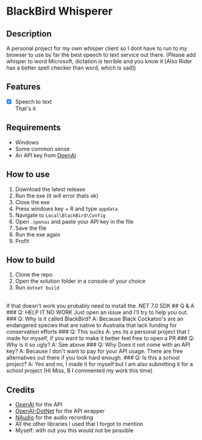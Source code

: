 ﻿# BlackBird Whisperer

## Description
A personal project for my own whisper client so I dont have to run to my browser to use by far the best speech to text service out there.
(Please add whisper to word Microsoft, dictation is terrible and you know it [Also Rider has a better spell checker than word, which is sad])

## Features
- [x] Speech to text
<br> That's it

## Requirements
- Windows
- Some common sense
- An API key from [OpenAI](https://beta.openai.com/)

## How to use
1. Download the latest release
2. Run the exe (it will error thats ok)
3. Close the exe
4. Press windows key + R and type `appdata`
5. Navigate to `Local\BlackBird\Config`
6. Open `.openai` and paste your API key in the file
7. Save the file
8. Run the exe again
9. Profit

## How to build
1. Clone the repo
2. Open the solution folder in a console of your choice
3. Run `dotnet build`
<br>
If that doesn't work you probably need to install the .NET 7.0 SDK
## Q & A
### Q: HELP IT NO WORK
Just open an issue and I'll try to help you out.
### Q: Why is it called BlackBird?
A: Because Black Cockatoo's are an endangered species that are native to Australia that lack funding for conservation efforts
### Q: This sucks
A: yes its a personal project that I made for myself, if you want to make it better feel free to open a PR
### Q: Why is it so ugly?
A: See above
### Q: Why Does it not come with an API key?
A: Because I don't want to pay for your API usage. There are free alternatives out there if you look hard enough.
### Q: Is this a school project?
A: Yes and no, I made it for myself but I am also submitting it for a school project (Hi Miss, B I commented my work this time)


## Credits
- [OpenAI](https://beta.openai.com/) for the API
- [OpenAI-DotNet](https://github.com/RageAgainstThePixel/OpenAI-DotNet) for the API wrapper
- [NAudio](https://github.com/naudio/NAudio) for the audio recording
- All the other libraries I used that I forgot to mention
- Myself: with out you this would not be possible
